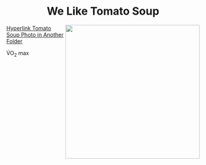 <h1 align= "center"> We Like Tomato Soup </h1>

<img align = "right" width = "350" height = "350" src="https://www.allrecipes.com/thmb/nxozjEPgy108Pl-obZMTykRgZjI=/1500x0/filters:no_upscale():max_bytes(150000):strip_icc()/Kentucky-Tomato-Soup-1x1-1-2000-e1379a16dfa14c48ade0e68ada43c00d.jpg">

<a href="https://github.com/ashley-matesic/KNES381AshleyMatesic/blob/main/Images/Tomato_soup.jpeg">Hyperlink Tomato Soup Photo in Another Folder</a>

<p>V&#775;O<sub>2</sub> max</p>
